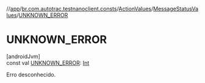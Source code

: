 //[app](../../../../index.md)/[br.com.autotrac.testnanoclient.consts](../../index.md)/[ActionValues](../index.md)/[MessageStatusValues](index.md)/[UNKNOWN_ERROR](-u-n-k-n-o-w-n_-e-r-r-o-r.md)

# UNKNOWN_ERROR

[androidJvm]\
const val [UNKNOWN_ERROR](-u-n-k-n-o-w-n_-e-r-r-o-r.md): [Int](https://kotlinlang.org/api/latest/jvm/stdlib/kotlin/-int/index.html)

Erro desconhecido.
